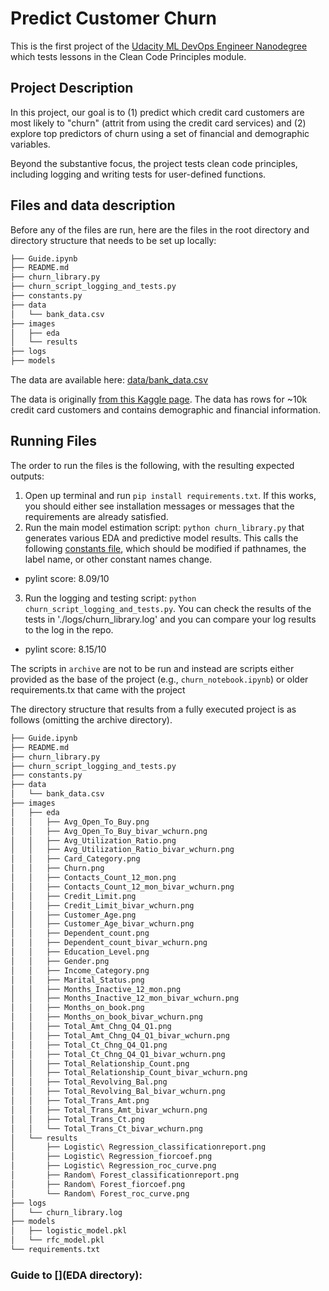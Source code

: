 # Predict Customer Churn 

This is the first project of the [Udacity ML DevOps Engineer Nanodegree](https://www.udacity.com/course/machine-learning-dev-ops-engineer-nanodegree--nd0821) which tests lessons in the Clean Code Principles module.

## Project Description

In this project, our goal is to (1) predict which credit card customers are most likely to "churn" (attrit from using the credit card services) and (2) explore top predictors of churn using a set of financial and demographic variables.

Beyond the substantive focus, the project tests clean code principles, including logging and writing tests for user-defined functions.

## Files and data description

Before any of the files are run, here are the files in the root directory and directory structure that needs to be set up locally:


```bash
├── Guide.ipynb
├── README.md
├── churn_library.py
├── churn_script_logging_and_tests.py
├── constants.py
├── data
│   └── bank_data.csv
├── images
│   ├── eda
│   └── results
├── logs
├── models
```

The data are available here: [data/bank_data.csv](https://github.com/rebeccajohnson88/udacity_churnproj/blob/main/data/bank_data.csv)

The data is originally [from this Kaggle page](https://www.kaggle.com/datasets/sakshigoyal7/credit-card-customers). The data has rows for ~10k credit card customers and contains demographic and financial information.

## Running Files

The order to run the files is the following, with the resulting expected outputs:

1. Open up terminal and run `pip install requirements.txt`. If this works, you should either see installation messages or messages that the requirements are already satisfied.
2. Run the main model estimation script: `python churn_library.py` that generates various EDA and predictive model results. This calls the following [constants file](https://github.com/rebeccajohnson88/udacity_churnproj/blob/main/constants.py), which should be modified if pathnames, the label name, or other constant names change.
  - pylint score: 8.09/10
3. Run the logging and testing script: `python churn_script_logging_and_tests.py`. You can check the results of the tests in './logs/churn_library.log' and you can compare your log results to the log in the repo.
  - pylint score: 8.15/10

The scripts in `archive` are not to be run and instead are scripts either provided as the base of the project (e.g., `churn_notebook.ipynb`) or older requirements.tx that came with the project 

The directory structure that results from a fully executed project is as follows (omitting the archive directory).


```bash
├── Guide.ipynb
├── README.md
├── churn_library.py
├── churn_script_logging_and_tests.py
├── constants.py
├── data
│   └── bank_data.csv
├── images
│   ├── eda
│   │   ├── Avg_Open_To_Buy.png
│   │   ├── Avg_Open_To_Buy_bivar_wchurn.png
│   │   ├── Avg_Utilization_Ratio.png
│   │   ├── Avg_Utilization_Ratio_bivar_wchurn.png
│   │   ├── Card_Category.png
│   │   ├── Churn.png
│   │   ├── Contacts_Count_12_mon.png
│   │   ├── Contacts_Count_12_mon_bivar_wchurn.png
│   │   ├── Credit_Limit.png
│   │   ├── Credit_Limit_bivar_wchurn.png
│   │   ├── Customer_Age.png
│   │   ├── Customer_Age_bivar_wchurn.png
│   │   ├── Dependent_count.png
│   │   ├── Dependent_count_bivar_wchurn.png
│   │   ├── Education_Level.png
│   │   ├── Gender.png
│   │   ├── Income_Category.png
│   │   ├── Marital_Status.png
│   │   ├── Months_Inactive_12_mon.png
│   │   ├── Months_Inactive_12_mon_bivar_wchurn.png
│   │   ├── Months_on_book.png
│   │   ├── Months_on_book_bivar_wchurn.png
│   │   ├── Total_Amt_Chng_Q4_Q1.png
│   │   ├── Total_Amt_Chng_Q4_Q1_bivar_wchurn.png
│   │   ├── Total_Ct_Chng_Q4_Q1.png
│   │   ├── Total_Ct_Chng_Q4_Q1_bivar_wchurn.png
│   │   ├── Total_Relationship_Count.png
│   │   ├── Total_Relationship_Count_bivar_wchurn.png
│   │   ├── Total_Revolving_Bal.png
│   │   ├── Total_Revolving_Bal_bivar_wchurn.png
│   │   ├── Total_Trans_Amt.png
│   │   ├── Total_Trans_Amt_bivar_wchurn.png
│   │   ├── Total_Trans_Ct.png
│   │   └── Total_Trans_Ct_bivar_wchurn.png
│   └── results
│       ├── Logistic\ Regression_classificationreport.png
│       ├── Logistic\ Regression_fiorcoef.png
│       ├── Logistic\ Regression_roc_curve.png
│       ├── Random\ Forest_classificationreport.png
│       ├── Random\ Forest_fiorcoef.png
│       └── Random\ Forest_roc_curve.png
├── logs
│   └── churn_library.log
├── models
│   ├── logistic_model.pkl
│   └── rfc_model.pkl
└── requirements.txt
```

### Guide to [](EDA directory):






